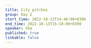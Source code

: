 ```yaml
---
title: City pitches
group: Day 2
start_time: 2022-10-13T14:40:00+0300
end_time: 2022-10-13T15:10:00+0300
speaker: tba
published: true
linkable: false
---
```

